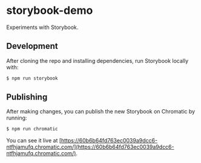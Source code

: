# storybook-demo

Experiments with Storybook.

## Development

After cloning the repo and installing dependencies, run Storybook locally with:

```sh
$ npm run storybook
```

## Publishing

After making changes, you can publish the new Storybook on Chromatic by running:

```sh
$ npm run chromatic
```

You can see it live at [https://60b6b64fd763ec0039a9dcc6-ntfhjamufq.chromatic.com/](https://60b6b64fd763ec0039a9dcc6-ntfhjamufq.chromatic.com/).
